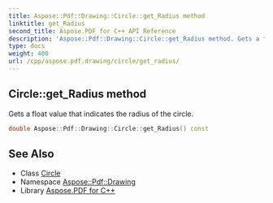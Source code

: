```yaml
---
title: Aspose::Pdf::Drawing::Circle::get_Radius method
linktitle: get_Radius
second_title: Aspose.PDF for C++ API Reference
description: 'Aspose::Pdf::Drawing::Circle::get_Radius method. Gets a float value that indicates the radius of the circle in C++.'
type: docs
weight: 400
url: /cpp/aspose.pdf.drawing/circle/get_radius/
---
```

## Circle::get_Radius method


Gets a float value that indicates the radius of the circle.

```cpp
double Aspose::Pdf::Drawing::Circle::get_Radius() const
```

## See Also

* Class [Circle](../)
* Namespace [Aspose::Pdf::Drawing](../../)
* Library [Aspose.PDF for C++](../../../)
